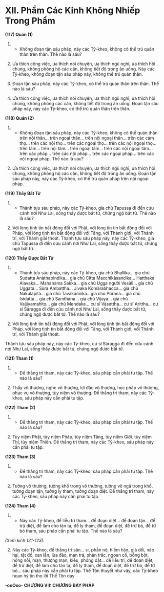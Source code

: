 # XII. Phẩm Các Kinh Không Nhiếp Trong Phẩm

**(117) Quán (1)**

1. - Không đoạn tận sáu pháp, này các Tỷ-kheo, không có thể trú quán thân trên thân. Thế nào là sáu?

2. Ưa thích công việc, ưa thích nói chuyện, ưa thích ngủ nghỉ, ưa thích hội chúng, không phòng hộ các
căn, không tiết độ trong ăn uống. Này các Tỷ-kheo, không đoạn tận sáu pháp này, không thể trú quán
thân.

3. Ðoạn tận sáu pháp, này các Tỷ-kheo, có thể trú quán thân trên thân. Thế nào là sáu?

4. Ưa thích công việc, ưa thích nói chuyện, ưa thích ngủ nghỉ, ưa thích hội chúng, không phòng các căn,
không tiết độ trong ăn uống. Ðoạn tận sáu pháp này, này các Tỷ-kheo, có thể trú quán thân trên thân.

**(118) Quán (2)**

1. - Không đoạn tận sáu pháp, này các Tỷ-kheo, không có thể quán thân trên nội thân... trên ngoại thân...
trên nội ngoại thân... trên các cảm thọ... trên các nội thọ... trên các ngoại thọ... trên các nội ngoại thọ...
trên tâm... trên nội tâm... trên ngoại tâm... trên các nội ngoại tâm... trên các pháp... trên các nội pháp...
trên các ngoại pháp... trên các nội ngoại pháp. Thế nào là sáu?

2. Ưa thích công việc, ưa thích nói chuyện, ưa thích ngủ nghỉ, ưa thích hội chúng, không phòng hộ các
căn, không tiết độ trong ăn uống. Ðoạn tận sáu pháp này, này các Tỷ-kheo, có thể trú quán pháp trên nội
ngoại pháp.

**(119) Thấy Bất Tử**

1. - Thành tựu sáu pháp, này các Tỷ-kheo, gia chủ Tapussa đi đến cứu cánh nơi Như Lai, sống thấy được
bất tử, chứng ngộ bất tử. Thế nào là sáu?

2. Với lòng tịnh tín bất động đối với Phật, vời lòng tin tín bất động đối với Pháp, với lòng tịnh tín bất
động đối với Tăng, với Thánh giới, với Thánh trí, với Thánh giải thoát.
Thành tựu sáu pháp này, này các Tỷ-kheo, gia chủ Tapussa đi đến cứu cánh nơi Như Lai, sống thấy
được bất tử, chứng ngộ bất tử.

**(120) Thấy Ðược Bất Tử**

1. - Thành tựu sáu pháp, này các Tỷ-kheo, gia chủ Bhallika... gia chủ Sudatta Anàthapindika... gia chủ
Citta Macchikàsandika... Hatthaka Alavaka... Mahànàma Sakka... gia chủ Ugga người Vesàlì... gia chủ
Uggata... Sùra Ambattha... Jivaka Komàrabhacca... gia chủ Nakulapità... gia chủ Tavakannika...gia chủ
Pùrana... gia chủ Isidatta... gia chủ Sandhàna... gia chủ Vijaya... gia chủ Vajjiyamahito... gia chủ
Mendaka... cư sĩ Vàsettha... cư sĩ Arittha... cư sĩ Sàragga đi đến cứu cánh nơi Như Lai, sống thấy được
bất tử, chứng ngộ được bất tử. Thế nào là sáu?

2. Với lòng tịnh tín bất động đối với Phật, với lòng tịnh tín bất động đối với Pháp, với lòng tịnh tín bất
động đối với Tăng, với Thánh giới, với Thánh trí, với Thánh giải thoát.

Thành tựu sáu pháp này, này các Tỷ-kheo, cư sĩ Sàragga đi đến cứu cánh nơi Như Lai, sống thấy được
bất tử, chứng ngộ được bất tử.

**(121) Tham (1)**

1. - Ðể thắng tri tham, này các Tỷ-kheo, sáu pháp cần phải tu tập. Thế nào là sáu?

2. Thấy vô thượng, nghe vô thượng, lợi đắc vô thượng, học pháp vô thượng, phục vụ vô thượng, tùy
niệm vô thượng. Ðể thắng tri tham, này các Tỷ-kheo, sáu pháp này cần phải tu tập.

**(122) Tham (2)**

1. - Ðể thắng tri tham, này các Tỷ-kheo, sáu pháp cần phải tu tập. Thế nào là sáu?

2. Tùy niệm Phật, tùy niệm Pháp, tùy niệm Tăng, tùy niệm Giới. tùy niệm Thí, tùy niệm Thiên. Ðể
thắng tri tham, này các Tỷ-kheo, sáu pháp này cần phải tu tập.

**(123) Tham (3)**

1. - Ðể thắng tri tham, này các Tỷ-kheo, sáu pháp cần phải tu tập. Thế nào là sáu?

2. Tưởng vô thường, tưởng khổ trong vô thường, tưởng vô ngã trong khổ, tưởng đoạn tận, tưởng ly
tham, tưởng đoạn diệt. Ðể thắng tri tham, này các Tỷ-kheo, sáu pháp này cần phải tu tập.

**(124) Tham (4)**

1. - Này các Tỷ-kheo, để liễu tri tham... để đoạn diệt... để đoạn tận... để trừ diệt, để làm cho tàn tạ, để ly
tham, để đoạn diệt, để trừ bỏ, để từ bỏ tham, sáu pháp cần phải tu tập. Thế nào là sáu?

_(Xem kinh 121-123)._

2. Này các Tỷ-kheo, để thắng tri sân... si, phẫn nộ, hiềm hận, giả dối, não hại, tật đố, xan lẫn, lừa đảo,
man trá, phản trắc, ngoan cố, bồng bột, nông nỗi, mạn, thượng mạn, kiêu, phóng dật... để liễu tri, để
đoạn diệt, để trừ diệt, để làm cho tàn tạ, để ly tham, để đoạn diệt, để trừ bỏ, để từ bỏ... sáu pháp này cần
phải tu tập.
Thế Tôn thuyết như vậy, các Tỷ-kheo hoan hỷ tín thọ lời Thế Tôn dạy

**-ooOoo-**
**CHƯƠNG VII: CHƯƠNG BẢY PHÁP**

